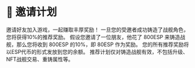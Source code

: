 # 🤼 邀请计划

邀请好友加入游戏，一起赚取丰厚奖励！ 一旦您的受邀者成功铸造了战舰角色，您将获得10%的推荐奖励。 假设您邀请了一位朋友，他花了 800ESP 来铸造战舰，那么您将收到 800ESP 的10%，即 80ESP 作为奖励。 您的所有推荐奖励将以ESP代币的形式发放到您的余额。 推荐计划仅对铸造战舰有效，不包括升级、NFT战舰交易、重铸属性等。
